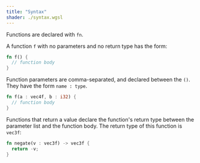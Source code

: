 ```yaml
---
title: "Syntax"
shader: ./syntax.wgsl
---
```


Functions are declared with `fn`.

A function `f` with no parameters and no return type has the form:

```rust
fn f() {
  // function body
}
```

Function parameters are comma-separated, and declared between the `()`.
They have the form `name : type`.

```rust
fn f(a : vec4f, b : i32) {
  // function body
}
```

Functions that return a value declare the function's return type between the parameter list and the function body.
The return type of this function is `vec3f`:

```rust
fn negate(v : vec3f) -> vec3f {
  return -v;
}
```
